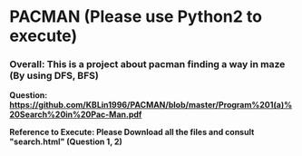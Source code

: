 # PACMAN (Please use Python2 to execute)

### **Overall: This is a project about pacman finding a way in maze (By using DFS, BFS)**

**Question: https://github.com/KBLin1996/PACMAN/blob/master/Program%201(a)%20Search%20in%20Pac-Man.pdf**

**Reference to Execute: Please Download all the files and consult "search.html" (Question 1, 2)**
